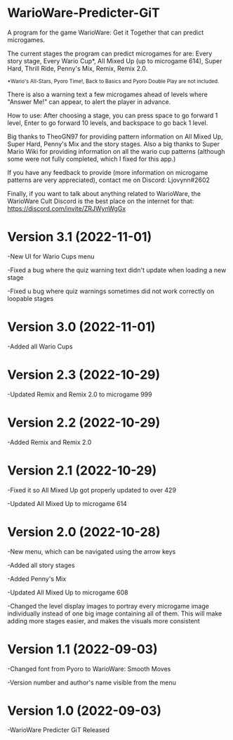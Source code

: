 # WarioWare-Predicter-GiT
A program for the game WarioWare: Get it Together that can predict microgames.

The current stages the program can predict microgames for are: 
Every story stage,
Every Wario Cup*,
All Mixed Up (up to microgame 614), 
Super Hard,
Thrill Ride,
Penny's Mix,
Remix,
Remix 2.0.

<sub>*Wario's All-Stars, Pyoro Time!, Back to Basics and Pyoro Double Play are not included.</sub>

There is also a warning text a few microgames ahead of levels where "Answer Me!" can appear, to alert the player in advance.

How to use: After choosing a stage, you can press space to go forward 1 level, Enter to go forward 10 levels, and backspace to go back 1 level.

Big thanks to TheoGN97 for providing pattern information on All Mixed Up, Super Hard, Penny's Mix and the story stages. Also a big thanks to
Super Mario Wiki for providing information on all the wario cup patterns (although some were not fully completed, which I fixed for this app.)

If you have any feedback to provide (more information on microgame patterns are very appreciated), contact me on Discord: Ljovynn#2602

Finally, if you want to talk about anything related to WarioWare, the WarioWare Cult Discord is the best place on the internet for that: https://discord.com/invite/ZRJWynWgGx

# Version 3.1 (2022-11-01)

-New UI for Wario Cups menu

-Fixed a bug where the quiz warning text didn't update when loading a new stage

-Fixed u bug where quiz warnings sometimes did not work correctly on loopable stages

# Version 3.0 (2022-11-01)

-Added all Wario Cups

# Version 2.3 (2022-10-29)

-Updated Remix and Remix 2.0 to microgame 999

# Version 2.2 (2022-10-29)

-Added Remix and Remix 2.0

# Version 2.1 (2022-10-29)

-Fixed it so All Mixed Up got properly updated to over 429

-Updated All Mixed Up to microgame 614

# Version 2.0 (2022-10-28)

-New menu, which can be navigated using the arrow keys

-Added all story stages

-Added Penny's Mix

-Updated All Mixed Up to microgame 608

-Changed the level display images to portray every microgame image individually instead of one big image containing all of them. This will make adding more stages easier, and makes the visuals more consistent

# Version 1.1 (2022-09-03)

-Changed font from Pyoro to WarioWare: Smooth Moves

-Version number and author's name visible from the menu

# Version 1.0 (2022-09-03)

-WarioWare Predicter GiT Released

